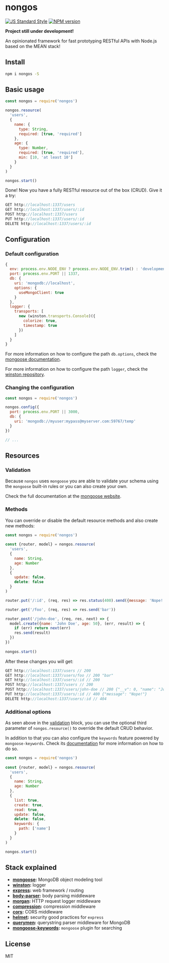 # nongos

[![JS Standard Style][standard-image]][standard-url]
[![NPM version][npm-image]][npm-url]

**Project still under development!**

An opinionated framework for fast prototyping RESTful APIs with Node.js based on the MEAN stack!

## Install

```sh
npm i nongos -S
```

## Basic usage

```js
const nongos = require('nongos')

nongos.resource(
  'users',
  {
    name: {
      type: String,
      required: [true, 'required']
    },
    age: {
      type: Number,
      required: [true, 'required'],
      min: [10, 'at least 10']
    }
  }
)

nongos.start()
```

Done! Now you have a fully RESTful resource out of the box (CRUD). Give it a try:

```js
GET http://localhost:1337/users
GET http://localhost:1337/users/:id
POST http://localhost:1337/users
PUT http://localhost:1337/users/:id
DELETE http://localhost:1337/users/:id
```

## Configuration

### Default configuration

```js
{
  env: process.env.NODE_ENV ? process.env.NODE_ENV.trim() : 'development',
  port: process.env.PORT || 1337,
  db: {
    uri: 'mongodb://localhost',
    options: {
      useMongoClient: true
    }
  },
  logger: {
    transports: [
      new (winston.transports.Console)({
        colorize: true,
        timestamp: true
      })
    ]
  }
}
```

For more information on how to configure the path `db.options`, check the [mongoose documentation](http://mongoosejs.com/docs/connections.html#options).

For more information on how to configure the path `logger`, check the [winston repository](https://github.com/winstonjs/winston).

### Changing the configuration

```js
const nongos = require('nongos')

nongos.config({
  port: process.env.PORT || 3000,
  db: {
    uri: 'mongodb://myuser:mypass@myserver.com:59767/temp'
  }
})

// ...
```

## Resources

### Validation

Because `nongos` uses `mongoose` you are able to validate your schema using the `mongoose` built-in rules or you can also create your own.

Check the full documentation at the [mongoose website](http://mongoosejs.com/docs/validation.html).

### Methods

You can override or disable the default resource methods and also create new methods:

```js
const nongos = require('nongos')
 
const {router, model} = nongos.resource(
  'users',
  {
    name: String,
    age: Number
  },
  {
    update: false,
    delete: false
  }
)

router.put('/:id', (req, res) => res.status(400).send({message: 'Nope!'}))

router.get('/foo', (req, res) => res.send('bar'))

router.post('/john-doe', (req, res, next) => {
  model.create({name: 'John Doe', age: 50}, (err, result) => {
    if (err) return next(err)
    res.send(result)
  })
})
 
nongos.start()
```

After these changes you will get:

```js
GET http://localhost:1337/users // 200
GET http://localhost:1337/users/foo // 200 "bar"
GET http://localhost:1337/users/:id // 200
POST http://localhost:1337/users // 200
POST http://localhost:1337/users/john-doe // 200 {"__v": 0, "name": "John Doe", "age": 50, "_id": "5a3320b4e99a953ff07729a3"}
PUT http://localhost:1337/users/:id // 400 {"message": "Nope!"}
DELETE http://localhost:1337/users/:id // 404
```

### Additional options

As seen above in the [validation](#validation) block, you can use the optional third parameter of `nongos.resource()` to override the default CRUD behavior.

In addition to that you can also configure the `keywords` feature powered by `mongoose-keywords`. Check its [documentation](https://github.com/diegohaz/mongoose-keywords) for more information on how to do so.

```js
const nongos = require('nongos')
 
const {router, model} = nongos.resource(
  'users',
  {
    name: String,
    age: Number
  },
  {
    list: true,
    create: true,
    read: true,
    update: false,
    delete: false,
    keywords: {
      path: ['name']
    }
  }
)

nongos.start()
```

## Stack explained

* **[mongoose](https://github.com/Automattic/mongoose):** MongoDB object modeling tool
* **[winston](https://github.com/winstonjs/winston):** logger
* **[express](https://github.com/expressjs/express):** web framework / routing
* **[body-parser](https://github.com/expressjs/body-parser):** body parsing middleware
* **[morgan](https://github.com/expressjs/morgan):** HTTP request logger middleware
* **[compression](https://github.com/expressjs/compression):** compression middleware
* **[cors](https://github.com/expressjs/cors):** CORS middleware
* **[helmet](https://github.com/helmetjs/helmet):** security good practices for `express`
* **[querymen](https://github.com/diegohaz/querymen):** querystring parser middleware for MongoDB
* **[mongoose-keywords](https://github.com/diegohaz/mongoose-keywords):** `mongoose` plugin for searching

## License

MIT

[standard-url]: http://standardjs.com
[standard-image]: https://img.shields.io/badge/code%20style-standard-brightgreen.svg

[npm-url]: https://npmjs.org/package/nongos
[npm-image]: https://img.shields.io/npm/v/nongos.svg?style=flat-square
